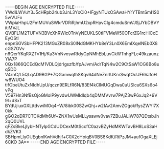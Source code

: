 -----BEGIN AGE ENCRYPTED FILE-----
YWdlLWVuY3J5cHRpb24ub3JnL3YxCi0+IFgyNTUxOSAwaHYrYTBmSmI1S05wVUFx
VWpiaHhpU2FmMUVuSWkrVDRiRjhmU2xpRHpvClg4cmduSmVJSjJYbDBVYitiMVJL
QVBFL1M2TUFVN3BVcXhRWlc0TnVyNEUKLS0tIFVMeW50OFcrZG1rcHlCcEEyOStl
enpnSGVSbHFPK213MGxZR08xS0lNdGMKHYb8eY3Ln0X6EmIXqelNEb0X8cGS7OVv
n6QerYKqRXZTv1Hj/Ka3VnNvoswRfdyGpNMhEbLuvCkWTnhgFLc49kzaunzYiA7P
0Qx1866QCEdQcM1VDLQjdrlgszfb/fpAJvm/AdrTqN4w2C9CtSaW1OG8Bo8uq5DD
V4rnC/L5QLqAD9BGP+7QGamwqthSKqv64dNeZnrlUKnrSwqtOcUF6VJfoHw8WUO4
tifObeUtuZxNIdhUpU/qczn9ERLfR6N/83Ef4kClMUGqDwa0uUSlcu6SXs6o4vPq
V597Hn3NfBsOjoGMoIP9yvdwUWMIdlqb4qDMMVvrw7PAjZ3wP6xJq2+9V9l+dSxT
BYdUjiuxGXLttdvwiMOq4+W/8ibk00SZwQhj+w2IAv2AmvZOgokffysZWYl7X0kk
gGO2oDR7CTCKdMh6Uf+ZNX1wUsMLLysaww0vav7ZBuJALiW787QDtsbJh2qQ0UVL
qFZsBkeLjIybHNTylpGCdUDCexM0tSccfC0azvBZyHdMKWTavBH8LoS3aHdkZVK3
SBHpmLIyOUEgbnlKwhVdhjf+C0X2cHoiqBV0BS8KdK/RtPzJM+aufOgaXLEj6CKO
3A==
-----END AGE ENCRYPTED FILE-----
